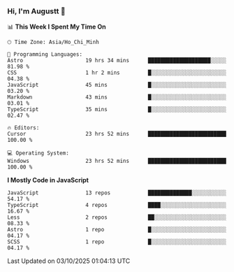 ### Hi, I'm Augustt 👋

<!--START_SECTION:waka-->
📊 **This Week I Spent My Time On** 

```text
🕑︎ Time Zone: Asia/Ho_Chi_Minh

💬 Programming Languages: 
Astro                    19 hrs 34 mins      ████████████████████░░░░░   81.98 % 
CSS                      1 hr 2 mins         █░░░░░░░░░░░░░░░░░░░░░░░░   04.38 % 
JavaScript               45 mins             █░░░░░░░░░░░░░░░░░░░░░░░░   03.20 % 
Markdown                 43 mins             █░░░░░░░░░░░░░░░░░░░░░░░░   03.01 % 
TypeScript               35 mins             █░░░░░░░░░░░░░░░░░░░░░░░░   02.47 % 

🔥 Editors: 
Cursor                   23 hrs 52 mins      █████████████████████████   100.00 % 

💻 Operating System: 
Windows                  23 hrs 52 mins      █████████████████████████   100.00 % 
```

**I Mostly Code in JavaScript** 

```text
JavaScript               13 repos            ██████████████░░░░░░░░░░░   54.17 % 
TypeScript               4 repos             ████░░░░░░░░░░░░░░░░░░░░░   16.67 % 
Less                     2 repos             ██░░░░░░░░░░░░░░░░░░░░░░░   08.33 % 
Astro                    1 repo              █░░░░░░░░░░░░░░░░░░░░░░░░   04.17 % 
SCSS                     1 repo              █░░░░░░░░░░░░░░░░░░░░░░░░   04.17 % 
```




 Last Updated on 03/10/2025 01:04:13 UTC
<!--END_SECTION:waka-->

